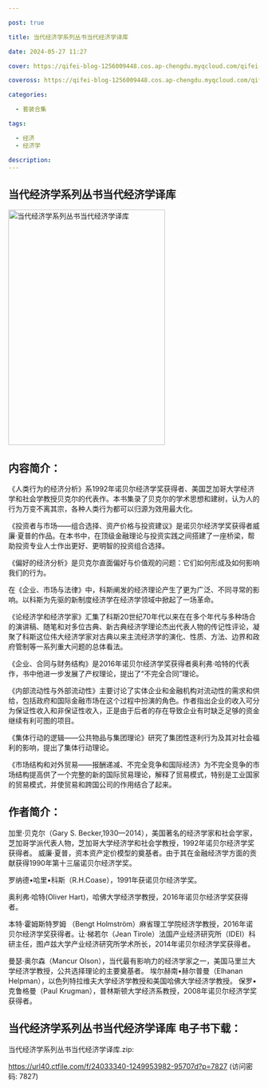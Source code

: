 ```yaml
---

post: true

title: 当代经济学系列丛书当代经济学译库

date: 2024-05-27 11:27

cover: https://qifei-blog-1256009448.cos.ap-chengdu.myqcloud.com/qifei-blog/663350c10ea9cb140394e09f.jpg

coveross: https://qifei-blog-1256009448.cos.ap-chengdu.myqcloud.com/qifei-blog/663350c10ea9cb140394e09f.jpg

categories:

  - 套装合集

tags:

  - 经济
  - 经济学

description:
---
```


## 当代经济学系列丛书当代经济学译库
<img alt="当代经济学系列丛书当代经济学译库" class="aligncenter loading" data-was-processed="true" decoding="async" fetchpriority="high" height="471" src="https://qifei-blog-1256009448.cos.ap-chengdu.myqcloud.com/qifei-blog/663350c10ea9cb140394e09f.jpg " style="cursor: zoom-in;" width="314"/>

## 内容简介：

《人类行为的经济分析》系1992年诺贝尔经济学奖获得者、美国芝加哥大学经济学和社会学教授贝克尔的代表作。本书集录了贝克尔的学术思想和建树，认为人的行为万变不离其宗，各种人类行为都可以归源为效用最大化。<br/>

《投资者与市场——组合选择、资产价格与投资建议》是诺贝尔经济学奖获得者威廉·夏普的作品。在本书中，在顶级金融理论与投资实践之间搭建了一座桥梁，帮助投资专业人士作出更好、更明智的投资组合选择。<br/>

《偏好的经济分析》是贝克尔直面偏好与价值观的问题：它们如何形成及如何影响我们的行为。<br/>

在《企业、市场与法律》中，科斯阐发的经济理论产生了更为广泛、不同寻常的影响。以科斯为先驱的新制度经济学在经济学领域中掀起了一场革命。<br/>

《论经济学和经济学家》汇集了科斯20世纪70年代以来在在多个年代与多种场合的演讲稿、随笔和对多位古典、新古典经济学理论杰出代表人物的传记性评论，凝聚了科斯这位伟大经济学家对古典以来主流经济学的演化、性质、方法、边界和政府管制等一系列重大问题的总体看法。<br/>

《企业、合同与财务结构》是2016年诺贝尔经济学奖获得者奥利弗·哈特的代表作，书中他进一步发展了产权理论，提出了“不完全合同”理论。<br/>

《内部流动性与外部流动性》主要讨论了实体企业和金融机构对流动性的需求和供给，包括政府和国际金融市场在这个过程中扮演的角色。作者指出企业的收入可分为保证性收入和非保证性收入，正是由于后者的存在导致企业有时缺乏足够的资金继续有利可图的项目。<br/>

《集体行动的逻辑——公共物品与集团理论》研究了集团性逐利行为及其对社会福利的影响，提出了集体行动理论。<br/>

《市场结构和对外贸易——报酬递减、不完全竞争和国际经济》为不完全竞争的市场结构提高供了一个完整的新的国际贸易理论，解释了贸易模式，特别是工业国家的贸易模式，并使贸易和跨国公司的作用结合了起来。

## 作者简介：

加里·贝克尔（Gary S. Becker,1930—2014），美国著名的经济学家和社会学家，芝加哥学派代表人物，芝加哥大学经济学和社会学教授，1992年诺贝尔经济学奖获得者。 威廉·夏普，资本资产定价模型的奠基者。由于其在金融经济学方面的贡献获得1990年第十三届诺贝尔经济学奖。<br/>

罗纳德•哈里•科斯（R.H.Coase），1991年获诺贝尔经济学奖。<br/>

奥利弗·哈特(Oliver Hart)，哈佛大学经济学教授，2016年诺贝尔经济学奖获得者。<br/>

本特·霍姆斯特罗姆 （Bengt Holmström）麻省理工学院经济学教授，2016年诺贝尔经济学奖获得者。让·梯若尔（Jean Tirole）法国产业经济研究所（IDEI）科研主任，图卢兹大学产业经济研究所学术所长，2014年诺贝尔经济学奖获得者。<br/>

曼瑟·奥尔森（Mancur Olson），当代最有影响力的经济学家之一，美国马里兰大学经济学教授，公共选择理论的主要奠基者。 埃尔赫南•赫尔普曼（Elhanan Helpman），以色列特拉维夫大学经济学教授和美国哈佛大学经济学教授。 保罗•克鲁格曼（Paul Krugman），普林斯顿大学经济系教授，2008年诺贝尔经济学奖获得者。

## 当代经济学系列丛书当代经济学译库 电子书下载：
当代经济学系列丛书当代经济学译库.zip: 

https://url40.ctfile.com/f/24033340-1249953982-95707d?p=7827 (访问密码: 7827)
